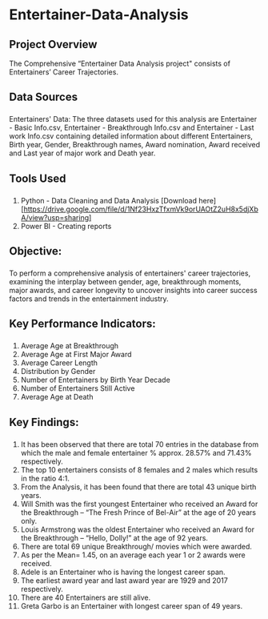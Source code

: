 # Entertainer-Data-Analysis

## Project Overview
The Comprehensive “Entertainer Data Analysis project" consists of Entertainers’ Career Trajectories.

## Data Sources
###
Entertainers' Data: The three datasets used for this analysis are Entertainer - Basic Info.csv, Entertainer - Breakthrough Info.csv and Entertainer - Last work Info.csv containing detailed information about different Entertainers, Birth year, Gender, Breakthrough names, Award nomination, Award received and Last year of major work and Death year.

## Tools Used

### 
1. Python - Data Cleaning and Data Analysis [Download here][https://drive.google.com/file/d/1Nf23HxzTfxmVk9orUAOtZ2uH8x5djXbA/view?usp=sharing]
2. Power BI - Creating reports 

## Objective:
### 
To perform a comprehensive analysis of entertainers' career trajectories, examining the interplay between gender, age, breakthrough moments, major awards, and career longevity to uncover insights into career success factors and trends in the entertainment industry.

## Key Performance Indicators:
###
1. Average Age at Breakthrough
2. Average Age at First Major Award
3. Average Career Length
4. Distribution by Gender
5. Number of Entertainers by Birth Year Decade
6. Number of Entertainers Still Active
7. Average Age at Death
    

## Key Findings:
###
1. It has been observed that there are total 70 entries in the database from which the male and female entertainer % approx. 28.57% and 71.43% respectively.
2. The top 10 entertainers consists of 8 females and 2 males which results in the ratio 4:1.
3. From the Analysis, it has been found that there are total 43 unique birth years.
4. Will Smith was the first youngest Entertainer who received an Award for the Breakthrough – “The Fresh Prince of Bel-Air” at the age of 20 years only.
5. Louis Armstrong was the oldest Entertainer who received an Award for the Breakthrough – “Hello, Dolly!” at the age of 92 years.
6. There are total 69 unique Breakthrough/ movies which were awarded.
7. As per the Mean= 1.45, on an average each year 1 or 2 awards were received.
8. Adele is an Entertainer who is having the longest career span.
9. The earliest award year and last award year are 1929 and 2017 respectively.
10. There are 40 Entertainers are still alive.
11. Greta Garbo is an Entertainer with longest career span of 49 years.
